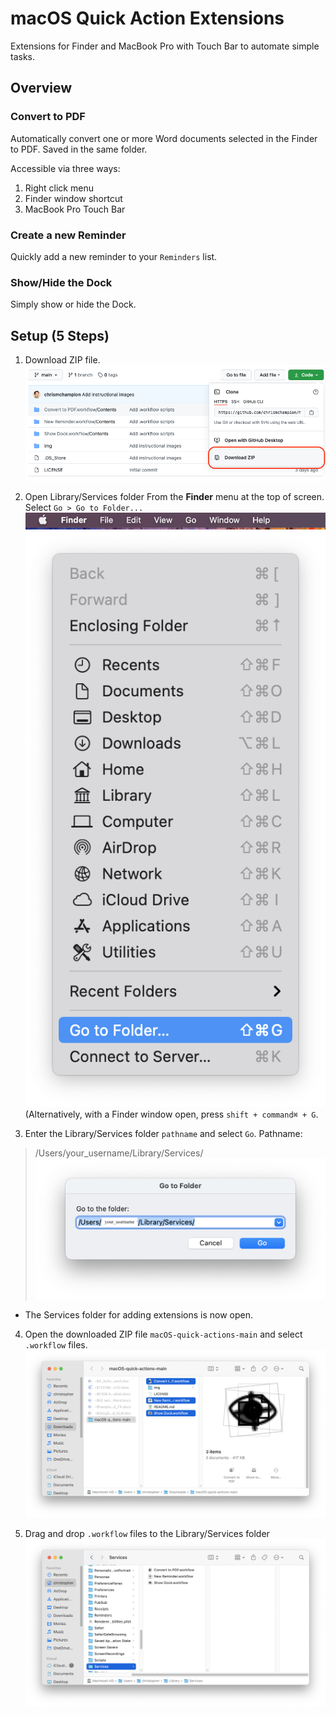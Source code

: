# macOS Quick Action Extensions

Extensions for Finder and MacBook Pro with Touch Bar to automate simple tasks.

## Overview

### Convert to PDF
Automatically convert one or more Word documents selected in the Finder to PDF. Saved in the same folder.

Accessible via three ways:
1. Right click menu
2. Finder window shortcut
3. MacBook Pro Touch Bar

### Create a new Reminder
Quickly add a new reminder to your ```Reminders``` list.

### Show/Hide the Dock
Simply show or hide the Dock.

## Setup (5 Steps)

1. Download ZIP file.
![Step 1](/img/00-github-download-zip.png?raw=true "Download ZIP")

2. Open Library/Services folder
From the **Finder** menu at the top of screen.
Select ```Go > Go to Folder...```
![Step 2](/img/0000-go-menu.png?raw=true "Go menu")
![Step 2](/img/11-Adding-Quick-Action-Extensions.png?raw=true "Go to Folder...")
(Alternatively, with a Finder window open, press ```shift + command⌘ + G```.

3. Enter the Library/Services folder ```pathname``` and select ```Go```. Pathname:
> /Users/your_username/Library/Services/
![Step 3](/img/12-Adding-Quick-Action-Extensions.png?raw=true "Go to Library/Services folder...")
* The Services folder for adding extensions is now open.

4. Open the downloaded ZIP file ```macOS-quick-actions-main``` and select ```.workflow``` files.
![Step 4](/img/000-zip-file.png?raw=true "Open ZIP file")

5. Drag and drop ```.workflow``` files to the Library/Services folder
![Step 5](/img/13-Adding-Quick-Action-Extensions.png?raw=true "Drag and drop files")